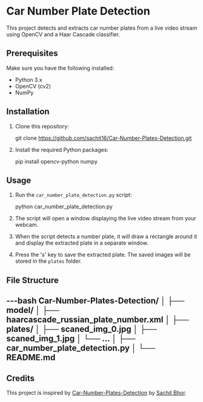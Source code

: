 # Car Number Plate Detection

This project detects and extracts car number plates from a live video stream using OpenCV and a Haar Cascade classifier.

## Prerequisites

Make sure you have the following installed:

- Python 3.x
- OpenCV (cv2)
- NumPy

## Installation

1. Clone this repository:

   
   git clone https://github.com/sachit16/Car-Number-Plates-Detection.git


2. Install the required Python packages:


   pip install opencv-python numpy


## Usage

1. Run the `car_number_plate_detection.py` script:

   
   python car_number_plate_detection.py
   

2. The script will open a window displaying the live video stream from your webcam.
   
3. When the script detects a number plate, it will draw a rectangle around it and display the extracted plate in a separate window.

4. Press the 's' key to save the extracted plate. The saved images will be stored in the `plates` folder.

## File Structure

---bash
Car-Number-Plates-Detection/
│
├── model/
│   ├── haarcascade_russian_plate_number.xml
│
├── plates/
│   ├── scaned_img_0.jpg
│   ├── scaned_img_1.jpg
│   └── ...
│
├── car_number_plate_detection.py
│
└── README.md
---

## Credits

This project is inspired by [Car-Number-Plates-Detection](https://github.com/sachit16/Car_Number_Plate_Detection) by [Sachit Bhor](https://github.com/sachit16).


